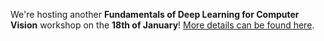 <!--
.. title: Upcoming Deep Learning Workshop (18th January 2019)
.. author: Twin Karmakharm
.. slug: 2019-01-18-dli-sheffield-news
.. date: 2018-12-20 10:00:00 UTC
.. tags:
.. category:
.. link:
.. description:
.. type: text
-->

We're hosting another **Fundamentals of Deep Learning for Computer Vision** workshop on the **18th of January**! [More details can be found here](/training/deeplearning/2019-01-18-dli-sheffield).
